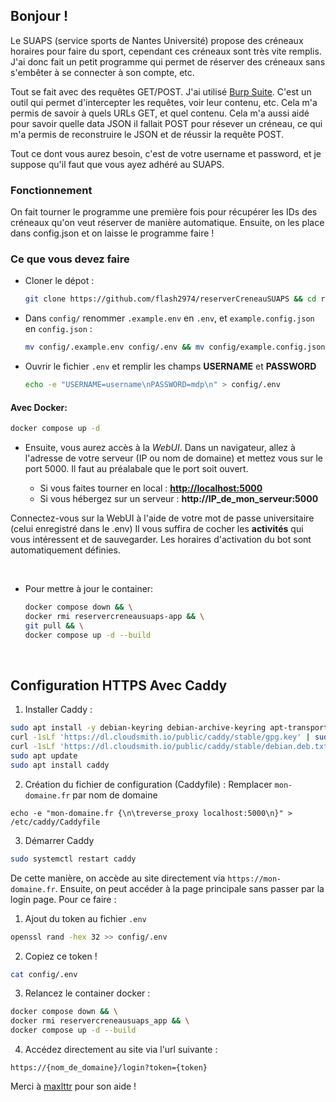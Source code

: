 ## Bonjour !
Le SUAPS (service sports de Nantes Université) propose des créneaux horaires pour faire du sport, cependant ces créneaux sont très vite remplis.
J'ai donc fait un petit programme qui permet de réserver des créneaux sans s'embêter à se connecter à son compte, etc.

Tout se fait avec des requêtes GET/POST. J'ai utilisé [Burp Suite](https://portswigger.net/burp/releases/professional-community-2024-8-5?requestededition=community&requestedplatform=). C'est un outil qui permet d'intercepter les requêtes, voir leur contenu, etc. Cela m'a permis de savoir à quels URLs GET, et quel contenu. Cela m'a aussi aidé pour savoir quelle data JSON il fallait POST pour résever un créneau, ce qui m'a permis de reconstruire le JSON et de réussir la requête POST.

Tout ce dont vous aurez besoin, c'est de votre username et password, et je suppose qu'il faut que vous ayez adhéré au SUAPS.


### Fonctionnement
On fait tourner le programme une première fois pour récupérer les IDs des créneaux qu'on veut réserver de manière automatique. Ensuite, on les place dans config.json et on laisse le programme faire !

### Ce que vous devez faire
- Cloner le dépot :
    ```bash
    git clone https://github.com/flash2974/reserverCreneauSUAPS && cd reserverCreneauSUAPS/
    ```
- Dans `config/` renommer `.example.env` en `.env`, et `example.config.json` en `config.json` : 
    ```bash
    mv config/.example.env config/.env && mv config/example.config.json config/config.json
    ```

- Ouvrir le fichier `.env` et remplir les champs **USERNAME** et **PASSWORD**
    ```bash
    echo -e "USERNAME=username\nPASSWORD=mdp\n" > config/.env
    ```

#### Avec Docker:
```bash
docker compose up -d
```
- Ensuite, vous aurez accès à la *WebUI*. Dans un navigateur, allez à l'adresse de votre serveur (IP ou nom de domaine) et mettez vous sur le port 5000. Il faut au préalabale que le port soit ouvert.

    - Si vous faites tourner en local : [**http://localhost:5000**](http://localhost:5000)
    - Si vous hébergez sur un serveur : **http://IP_de_mon_serveur:5000**

Connectez-vous sur la WebUI à l'aide de votre mot de passe universitaire (celui enregistré dans le .env)
Il vous suffira de cocher les **activités** qui vous intéressent et de sauvegarder. Les horaires d'activation du bot sont automatiquement définies.

<br>

- Pour mettre à jour le container:

    ```bash
    docker compose down && \
    docker rmi reservercreneausuaps-app && \
    git pull && \
    docker compose up -d --build
    ```
    
<br>

## Configuration HTTPS Avec Caddy
1. Installer Caddy :
```bash
sudo apt install -y debian-keyring debian-archive-keyring apt-transport-https
curl -1sLf 'https://dl.cloudsmith.io/public/caddy/stable/gpg.key' | sudo tee /etc/apt/trusted.gpg.d/caddy.asc
curl -1sLf 'https://dl.cloudsmith.io/public/caddy/stable/debian.deb.txt' | sudo tee /etc/apt/sources.list.d/caddy.list
sudo apt update
sudo apt install caddy
```

2. Création du fichier de configuration (Caddyfile) : Remplacer `mon-domaine.fr` par nom de domaine
```
echo -e "mon-domaine.fr {\n\treverse_proxy localhost:5000\n}" > /etc/caddy/Caddyfile
```

3. Démarrer Caddy
```bash
sudo systemctl restart caddy
```

De cette manière, on accède au site directement via `https://mon-domaine.fr`.
Ensuite, on peut accéder à la page principale sans passer par la login page.
Pour ce faire :

1. Ajout du token au fichier `.env`
```bash
openssl rand -hex 32 >> config/.env
```

2. Copiez ce token !
```bash
cat config/.env
```

3. Relancez le container docker :
```bash
docker compose down && \
docker rmi reservercreneausuaps_app && \
docker compose up -d --build
```

4. Accédez directement au site via l'url suivante :
```
https://{nom_de_domaine}/login?token={token}
```

Merci à [maxlttr](https://github.com/maxlttr1) pour son aide !
